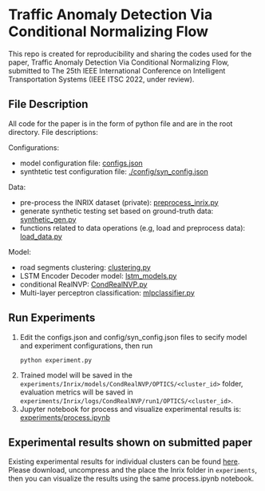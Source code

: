 # Traffic Anomaly Detection Via Conditional Normalizing Flow
This repo is created for reproducibility and sharing the codes used for the paper, Traffic Anomaly Detection Via Conditional
Normalizing Flow, submitted to The 25th IEEE International Conference on Intelligent Transportation Systems (IEEE ITSC 2022, under review).

## File Description
All code for the paper is in the form of python file and are in the root directory. File descriptions:

Configurations:
- model configuration file: [configs.json](configs.json)
- synthtetic test configuration file: [./config/syn_config.json](./config/syn_config.json)

Data:
- pre-process the INRIX dataset (private): [preprocess_inrix.py](./preprocess_inrix.py)
- generate synthetic testing set based on ground-truth data: [synthetic_gen.py](synthetic_gen.py)
- functions related to data operations (e.g, load and preprocess data): [load_data.py](./load_data.py)

Model:
- road segments clustering: [clustering.py](./clustering.py)
- LSTM Encoder Decoder model: [lstm_models.py](./lstm_models.py)
- conditional RealNVP: [CondRealNVP.py](./CondRealNVP.py)
- Multi-layer perceptron classification: [mlpclassifier.py](./mlpclassifier.py) 

## Run Experiments
1. Edit the configs.json and config/syn_config.json files to secify model and experiment configurations, then run
    ```shell
    python experiment.py
    ```
2. Trained model will be saved in the `experiments/Inrix/models/CondRealNVP/OPTICS/<cluster_id>` folder, evaluation metrics will be saved in `experiments/Inrix/logs/CondRealNVP/run1/OPTICS/<cluster_id>`.
3. Jupyter notebook for process and visualize experimental results is: [experiments/process.ipynb](./experiments/process.ipynb)

## Experimental results shown on submitted paper
Existing experimental results for individual clusters can be found [here](https://www.dropbox.com/sh/jf82je78ue0g98q/AADFa96whqcuPHS8l9X3JjwGa?dl=0). Please download, uncompress and the place the Inrix folder in `experiments`, then you can visualize the results using the same process.ipynb notebook.